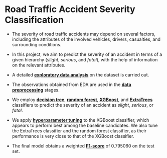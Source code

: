 # Road Traffic Accident Severity Classification

- The severity of road traffic accidents may depend on several factors, including the attributes of the involved vehicles, drivers, casualties, and surrounding conditions.

- In this project, we aim to predict the severity of an accident in terms of a given hierarchy (_slight_, _serious_, and _fatal_), with the help of information on the relevant attributes.

- A detailed [**exploratory data analysis**](https://en.wikipedia.org/wiki/Exploratory_data_analysis) on the dataset is carried out.

- The observations obtained from EDA are used in the [**data preprocessing**](https://en.wikipedia.org/wiki/Data_Preprocessing) stages.

- We employ [**decision tree**](https://en.wikipedia.org/wiki/Decision_tree), [**random forest**](https://en.wikipedia.org/wiki/Random_forest), [**XGBoost**](https://en.wikipedia.org/wiki/XGBoost), and [**ExtraTrees**](https://en.wikipedia.org/wiki/Random_forest#ExtraTrees) classifiers to predict the severity of an accident as _slight_, _serious_, or _fatal_.
- We apply [**hyperparameter tuning**](https://en.wikipedia.org/wiki/Hyperparameter_optimization) to the XGBoost classifier, which appears to perform best among the baseline candidates. We also tune the ExtraTrees classifier and the random forest classifier, as their performance is very close to that of the XGBoost classifier.
- The final model obtains a weighted [**F1-score**](https://en.wikipedia.org/wiki/F-score) of $0.795060$ on the test set.
